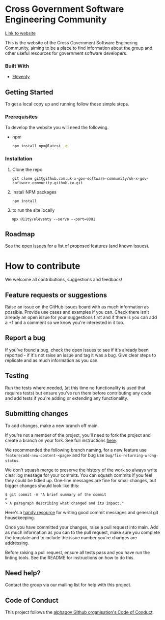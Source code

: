 

# Cross Government Software Engineering Community

[Link to website ](https://uk-x-gov-software-community.github.io/)

This is the website of the Cross Government Software Enginering Community, aiming to be a place to find information about the group and other useful resources for government software developers. 


### Built With

* [Eleventy](https://github.com/11ty/eleventy)



<!-- GETTING STARTED -->
## Getting Started

To get a local copy up and running follow these simple steps.

### Prerequisites

To develop the website you will need the following.
* npm
  ```sh
  npm install npm@latest -g
  ```

### Installation

1. Clone the repo
   ```
   git clone git@github.com:uk-x-gov-software-community/uk-x-gov-software-community.github.io.git
   ```
2. Install NPM packages
   ```
   npm install
   ```
3. to run the site locally 
  ```
     npx @11ty/eleventy --serve --port=8081
   ```
<!-- ROADMAP -->
## Roadmap

See the [open issues](https://github.com/uk-x-gov-software-community/uk-x-gov-software-community.github.io/issues) for a list of proposed features (and known issues).



<!-- CONTRIBUTING -->
# How to contribute

We welcome all contributions, suggestions and feedback!

## Feature requests or suggestions

Raise an issue on the GitHub issues board with as much information as possible. Provide use cases and examples if you can. Check there isn't already an open issue for your suggestions first and if there is you can add a +1 and a comment so we know you're interested in it too.

## Report a bug

If you've found a bug, check the open issues to see if it's already been reported - if it's not raise an issue and tag it was a bug. Give clear steps to replicate and as much information as you can.

## Testing

Run the tests where needed, (at this time no functionality is used that requires tests) but ensure you've run them before contributing any code and add tests if you're adding or extending any functionality.

## Submitting changes

To add changes, make a new branch off main.

If you're not a member of the project, you'll need to fork the project and create a branch on your fork. See full instructions [here](https://docs.github.com/en/free-pro-team@latest/github/collaborating-with-issues-and-pull-requests/working-with-forks).

We recommended the following branch naming, for a new feature use `feature/add-new-content-<page>` and for bug use `bug/fix-returning-wrong-status`.

We don't squash merge to preserve the history of the work so always write clear log message for your commits. You can squash commits if you feel they could be tidied up. One-line messages are fine for small changes, but bigger changes should look like this:

    $ git commit -m "A brief summary of the commit
    > 
    > A paragraph describing what changed and its impact."

Here's a [handy resource](https://github.com/alphagov/styleguides/blob/master/git.md) for writing good commit messages and general git housekeeping.

Once you have committed your changes, raise a pull request into main. Add as much information as you can to the pull request, make sure you complete the template and to include the issue number you're changes are addressing.

Before raising a pull request, ensure all tests pass and you have run the linting tools. See the README for instructions on how to do this.

## Need help?

Contact the group via our mailing list for help with this project.

## Code of Conduct

This project follows the [alphagov Github organisation's Code of Conduct](https://github.com/alphagov/.github/blob/master/CODE_OF_CONDUCT.md).
